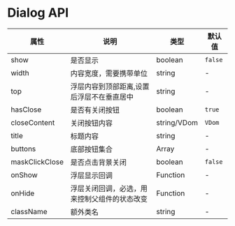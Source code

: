 # Dialog API

属性 | 说明 | 类型 | 默认值
-----|-----|-----|------
show | 是否显示 | boolean | `false`
width | 内容宽度，需要携带单位 | string | -
top | 浮层内容到顶部距离,设置后浮层不在垂直居中 | string | -
hasClose | 是否有关闭按钮 | boolean | `true`
closeContent | 关闭按钮内容 | string/VDom | `VDom`
title | 标题内容 | string | -
buttons | 底部按钮集合 | Array | -
maskClickClose | 是否点击背景关闭 | boolean | `false`
onShow | 浮层显示回调 | Function | -
onHide | 浮层关闭回调，必选，用来控制父组件的状态改变  | Function | -
className | 额外类名 | string | -

